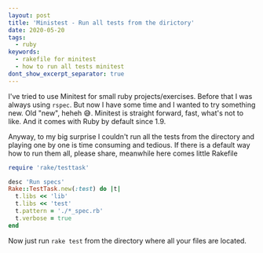 ```yaml
---
layout: post
title: 'Ministest - Run all tests from the dirictory'
date: 2020-05-20
tags:
  - ruby
keywords:
  - rakefile for minitest
  - how to run all tests minitest
dont_show_excerpt_separator: true
---
```


I've tried to use Minitest for small ruby projects/exercises. Before that I was always using `rspec`. But now I have some time and I wanted to try something new. Old "new", heheh 😅. Minitest is straight forward, fast, what's not to like. And it comes with Ruby by default since 1.9.

Anyway, to my big surprise I couldn't run all the tests from the directory and playing one by one is time consuming and tedious. If there is a default way how to run them all, please share, meanwhile here comes little Rakefile

```ruby
require 'rake/testtask'

desc 'Run specs'
Rake::TestTask.new(:test) do |t|
  t.libs << 'lib'
  t.libs << 'test'
  t.pattern = './*_spec.rb'
  t.verbose = true
end
```

Now just run `rake test` from the directory where all your files are located.
